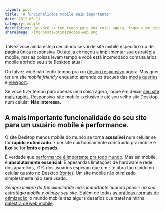 ```yaml
---
layout: post
title: 'A funcionalidade mobile mais importante'
date: 2012-06-11
category: mobile
description: Se você só tem tempo para uma coisa agora, foque quem deixar seu site mais rápido. A mais importante funcionalidade do seu site para um usuário mobile é performance.
shareImage: /img/posts/otimizacoes-web.png
---
```


Talvez você ainda esteja decidindo se vai de site mobile específico ou de [página única responsiva](/responsive-web-design/). Ou até já começou a implementar sua estratégia mobile, mas as coisas levam tempo e você está incomodado com usuários mobile abrindo seu site Desktop atual.

Ou talvez você não tenha tempo pra um [design responsivo](/responsive-web-design/) agora. Mas quer ter um site *mobile friendly* enquanto aprende os truques das [media queries](http://blog.caelum.com.br/flexibilidade-em-paginas-para-dispositivos-moveis-com-media-queries/) e [viewport](http://blog.caelum.com.br/pixels-pixels-ou-pixels-dicas-de-web-mobile-com-viewport/).

Se você tiver tempo para apenas uma coisa agora, foque em deixar [seu site mais rápido](http://blog.caelum.com.br/por-uma-web-mais-rapida-26-tecnicas-de-otimizacao-de-sites/). Responsivo, site mobile exclusivo e até seu velho site Desktop num celular. **Não interessa.**

## A mais importante funcionalidade do seu site para um usuário mobile é performance.

O site Desktop menos mobile do mundo se torna **acessível** num celular se for **rápido e otimizado**. E um site cuidadosamente construído pra mobile é **lixo** se for **lento e pesado**.

É verdade que [performance é importante pra todo mundo](/tweetables-performance-web-otimizacoes/). Mas em mobile, é **absolutamente essencial**. E apesar das limitações de hardware e rede dos aparelhos, 71% dos usuários esperam que um site abra tão rápido no celular quanto no Desktop ([fonte](http://www.gomez.com/wp-content/downloads/19986_WhatMobileUsersWant_Wp.pdf "Pesquisa Gomez/Compuware em julho de 2011")). Um site mobile não otimizado simplesmente não será usado.

*Sempre lembre da funcionalidade mais importante quando pensar na sua estratégia mobile e otimize seu site.* E além de todas as [práticas normais de otimização](http://blog.caelum.com.br/por-uma-web-mais-rapida-26-tecnicas-de-otimizacao-de-sites/), o mundo mobile traz alguns desafios que tratei na minha [palestra de web mobile](/palestra-mobile-web/).
